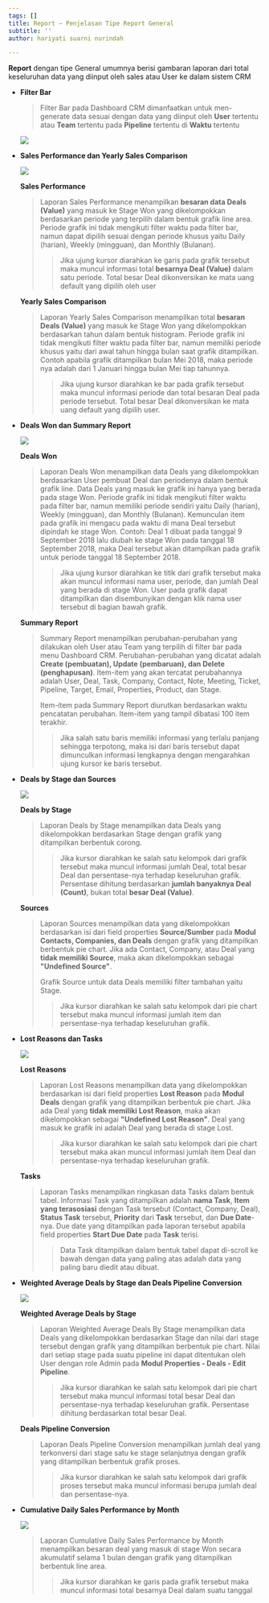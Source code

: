 ```yaml
---
tags: []
title: Report – Penjelasan Tipe Report General
subtitle: ''
author: hariyati suarni nurindah

---
```

**Report** dengan tipe General umumnya berisi gambaran laporan dari total keseluruhan data yang diinput oleh sales atau User ke dalam sistem CRM

* **Filter Bar**

  > Filter Bar pada Dashboard CRM dimanfaatkan untuk men-generate data sesuai dengan data yang diinput oleh **User** tertentu atau **Team** tertentu pada **Pipeline** tertentu di **Waktu** tertentu

  ![](/uploads/screencapture-qontak-dashboards-2021-10-01-10_13_23.png)
* **Sales Performance dan Yearly Sales Comparison**

  ![](/uploads/report2.PNG)

  **Sales Performance**

  > Laporan Sales Performance menampilkan **besaran data Deals (Value)** yang masuk ke Stage Won yang dikelompokkan berdasarkan periode yang terpilih dalam bentuk grafik line area. Periode grafik ini tidak mengikuti filter waktu pada filter bar, namun dapat dipilih sesuai dengan periode khusus yaitu Daily (harian), Weekly (mingguan), dan Monthly (Bulanan).
  >
  > > Jika ujung kursor diarahkan ke garis pada grafik tersebut maka muncul informasi total **besarnya Deal (Value)** dalam satu periode. Total besar Deal dikonversikan ke mata uang default yang dipilih oleh user

  **Yearly Sales Comparison**

  > Laporan Yearly Sales Comparison menampilkan total **besaran Deals (Value)** yang masuk ke Stage Won yang dikelompokkan berdasarkan tahun dalam bentuk histogram. Periode grafik ini tidak mengikuti filter waktu pada filter bar, namun memiliki periode khusus yaitu dari awal tahun hingga bulan saat grafik ditampilkan. Contoh apabila grafik ditampilkan bulan Mei 2018, maka periode nya adalah dari 1 Januari hingga bulan Mei tiap tahunnya.
  >
  > > Jika ujung kursor diarahkan ke bar pada grafik tersebut maka muncul informasi periode dan total besaran Deal pada periode tersebut. Total besar Deal dikonversikan ke mata uang default yang dipilih user.
* **Deals Won dan Summary Report**

  ![](/uploads/report3.PNG)

  **Deals Won**

  > Laporan Deals Won menampilkan data Deals yang dikelompokkan berdasarkan User pembuat Deal dan periodenya dalam bentuk grafik line. Data Deals yang masuk ke grafik ini hanya yang berada pada stage Won. Periode grafik ini tidak mengikuti filter waktu pada filter bar, namun memiliki periode sendiri yaitu Daily (harian), Weekly (mingguan), dan Monthly (Bulanan). Kemunculan item pada grafik ini mengacu pada waktu di mana Deal tersebut dipindah ke stage Won. Contoh: Deal 1 dibuat pada tanggal 9 September 2018 lalu diubah ke stage Won pada tanggal 18 September 2018, maka Deal tersebut akan ditampilkan pada grafik untuk periode tanggal 18 September 2018.
  >
  > > Jika ujung kursor diarahkan ke titik dari grafik tersebut maka akan muncul informasi nama user, periode, dan jumlah Deal yang berada di stage Won. User pada grafik dapat ditampilkan dan disembunyikan dengan klik nama user tersebut di bagian bawah grafik.

  **Summary Report**

  > Summary Report menampilkan perubahan-perubahan yang dilakukan oleh User atau Team yang terpilih di filter bar pada menu Dashboard CRM. Perubahan-perubahan yang dicatat adalah **Create (pembuatan), Update (pembaruan), dan Delete (penghapusan)**. Item-item yang akan tercatat perubahannya adalah User, Deal, Task, Company, Contact, Note, Meeting, Ticket, Pipeline, Target, Email, Properties, Product, dan Stage.
  >
  > Item-item pada Summary Report diurutkan berdasarkan waktu pencatatan perubahan. Item-item yang tampil dibatasi 100 item terakhir.
  >
  > > Jika salah satu baris memiliki informasi yang terlalu panjang sehingga terpotong, maka isi dari baris tersebut dapat dimunculkan informasi lengkapnya dengan mengarahkan ujung kursor ke baris tersebut.
* **Deals by Stage dan Sources**

  ![](/uploads/report4.PNG)

  **Deals by Stage**

  > Laporan Deals by Stage menampilkan data Deals yang dikelompokkan berdasarkan Stage dengan grafik yang ditampilkan berbentuk corong.
  >
  > > Jika kursor diarahkan ke salah satu kelompok dari grafik tersebut maka muncul informasi jumlah Deal, total besar Deal dan persentase-nya terhadap keseluruhan grafik. Persentase dihitung berdasarkan **jumlah banyaknya Deal (Count)**, bukan total **besar Deal (Value)**.

  **Sources**

  > Laporan Sources menampilkan data yang dikelompokkan berdasarkan isi dari field properties **Source/Sumber** pada **Modul Contacts, Companies, dan Deals** dengan grafik yang ditampilkan berbentuk pie chart. Jika ada Contact, Company, atau Deal yang **tidak memiliki Source**, maka akan dikelompokkan sebagai **"Undefined Source"**.
  >
  > Grafik Source untuk data Deals memiliki filter tambahan yaitu Stage.
  >
  > > Jika kursor diarahkan ke salah satu kelompok dari pie chart tersebut maka muncul informasi jumlah item dan persentase-nya terhadap keseluruhan grafik.
* **Lost Reasons dan Tasks**

  ![](/uploads/report5.PNG)

  **Lost Reasons**

  > Laporan Lost Reasons menampilkan data yang dikelompokkan berdasarkan isi dari field properties **Lost Reason** pada **Modul Deals** dengan grafik yang ditampilkan berbentuk pie chart. Jika ada Deal yang **tidak memiliki Lost Reason**, maka akan dikelompokkan sebagai **"Undefined Lost Reason"**. Deal yang masuk ke grafik ini adalah Deal yang berada di stage Lost.
  >
  > > Jika kursor diarahkan ke salah satu kelompok dari pie chart tersebut maka akan muncul informasi jumlah item Deal dan persentase-nya terhadap keseluruhan grafik.

  **Tasks**

  > Laporan Tasks menampilkan ringkasan data Tasks dalam bentuk tabel. Informasi Task yang ditampilkan adalah **nama Task**, **Item yang terasosiasi** dengan Task tersebut (Contact, Company, Deal), **Status Task** tersebut, **Priority** dari **Task** tersebut, dan **Due Date**-nya. Due date yang ditampilkan pada laporan tersebut apabila field properties **Start Due Date** pada **Task** terisi.
  >
  > > Data Task ditampilkan dalam bentuk tabel dapat di-scroll ke bawah dengan data yang paling atas adalah data yang paling baru diedit atau dibuat.
* **Weighted Average Deals by Stage dan Deals Pipeline Conversion**

  ![](/uploads/report6.PNG)

  **Weighted Average Deals by Stage**

  > Laporan Weighted Average Deals By Stage menampilkan data Deals yang dikelompokkan berdasarkan Stage dan nilai dari stage tersebut dengan grafik yang ditampilkan berbentuk pie chart. Nilai dari setiap stage pada suatu pipeline ini dapat ditentukan oleh User dengan role Admin pada **Modul Properties - Deals - Edit Pipeline**.
  >
  > > Jika kursor diarahkan ke salah satu kelompok dari pie chart tersebut maka muncul informasi total besar Deal dan persentase-nya terhadap keseluruhan grafik. Persentase dihitung berdasarkan total besar Deal.

  **Deals Pipeline Conversion**

  > Laporan Deals Pipeline Conversion menampilkan jumlah deal yang terkonversi dari stage satu ke stage selanjutnya dengan grafik yang ditampilkan berbentuk grafik proses.
  >
  > > Jika kursor diarahkan ke salah satu kelompok dari grafik proses tersebut maka muncul informasi berupa jumlah deal dan persentase-nya.
* **Cumulative Daily Sales Performance by Month**

  ![](/uploads/report7.PNG)

  > Laporan Cumulative Daily Sales Performance by Month menampilkan besaran deal yang masuk di stage Won secara akumulatif selama 1 bulan dengan grafik yang ditampilkan berbentuk line area.
  >
  > > Jika kursor diarahkan ke garis pada grafik tersebut maka muncul informasi total besarnya Deal dalam suatu tanggal